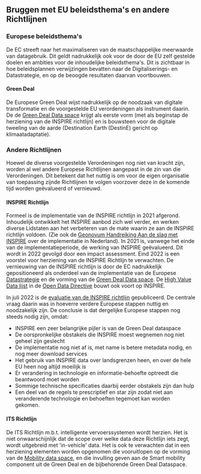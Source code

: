 ## Bruggen met EU beleidsthema's en andere Richtlijnen

### Europese beleidsthema's

De EC streeft naar het maximaliseren van de maatschappelijke meerwaarde van datagebruik. Dit geldt nadrukkelijk ook voor de door de EU zelf gestelde doelen en ambities voor de inhoudelijke beleidsthema's. Dit is zichtbaar in hoe beleidsplannen verwijzingen bevatten naar de Digitaliserings- en Datastrategie, en op de beoogde resultaten daarvan voortbouwen.

#### Green Deal
De Europese Green Deal wijst nadrukkelijk op de noodzaak van digitale transformatie en de voorgestelde EU verordeningen als instrument daarin. De de [Green Deal Data space](#green-deal-data-space) krijgt als eerste vorm (met als beginstap de herziening van de INSPIRE richtlijn) en is bouwsteen voor de digitale tweeling van de aarde (Destination Earth (DestinE) gericht op klimaatadaptatie).

### Andere Richtlijnen
Hoewel de diverse voorgestelde Verordeningen nog niet van kracht zijn, worden al wel andere Europese Richtlijnen aangepast in de zin van die Verordeningen. Dit betekent dat het nuttig is om voor de eigen organisatie van toepassing zijnde Richtlijnen te volgen voorzover deze in de komende tijd worden geëvalueerd of vernieuwd.

#### INSPIRE Richtlijn
Formeel is de implementatie van de INSPIRE richtlijn in 2021 afgerond. Inhoudelijk ontwikkelt het INSPIRE aanbod zich wel verder, en werken diverse Lidstaten aan het verbeteren van de mate waarin ze aan de INSPIRE richtlijn voldoen. (Zie ook de [Geonovum Handreiking Aan de slag met INSPIRE](https://docs.geostandaarden.nl/eu/INSPIRE-handreiking/) over de implementatie in Nederland). In 2021 is, vanwege het einde van de implementatieperiode, de werking van INSPIRE geëvalueerd. Dit wordt in 2022 gevolgd door een impact assessment. Eind 2022 is een voorstel voor herziening van de INSPIRE Richtlijn te verwachten. De vernieuwing van de INSPIRE richtlijn is door de EC nadrukkelijk gepositioneerd als onderdeel van de implementatie van de Europese [Datastrategie](#europese-data-strategie) en de vorming van de [Green Deal Data space](#green-deal-data-space). De [High Value Data lijst](#high-value-datalijst) in de [Open Data Directive](#open-data-richtlijn) bouwt ook voort op INSPIRE.

In juli 2022 is de [evaluatie van de INSPIRE richtlijn](https://ec.europa.eu/info/law/better-regulation/have-your-say/initiatives/12427-Sharing-geospatial-data-on-the-environment-evaluation-INSPIRE-Directive-_en) gepubliceerd. De centrale vraag daarin was in hoeverre verdere Europese stappen nuttig en noodzakelijk zijn. De conclusie is dat dergelijke Europese stappen nog steeds nodig zijn, omdat:
- INSPIRE een zeer belangrijke pijler is van de Green Deal dataspace
- De oorspronkelijke obstakels die INSPIRE moest wegnemen nog niet geheel zijn geslecht
- De implementatie nog niet af is, met name is betere metadata nodig, en nog meer download services
- Het gebruik van INSPIRE data over landsgrenzen heen, en over de hele EU heen nog altijd moeilijk is
- Er verandering in technologie en informatie-behoefte optreedt die beantwoord moet worden
- Sommige technische specificaties daarbij eerder obstakels zijn dan hulp
- Een deel van de regels te prescriptief en star zijn zodat niet aan veranderende technologie en behoeften tegemoet kan worden gekomen.


#### ITS Richtlijn
De ITS Richtlijn m.b.t. intelligente vervoerssystemen wordt herzien. Het is niet onwaarschijnlijk dat de scope over welke data deze Richtlijn iets zegt, wordt uitgebreid met 'in-vehicle' data. Het is ook te verwachten dat in een herziening elementen worden opgenomen die vooruitlopen op de vorming van de [Mobility data space](#mobility-data-space), en die invulling geven aan de Smart mobility component uit de Green Deal en de bijbehorende Green Deal Dataspace.
